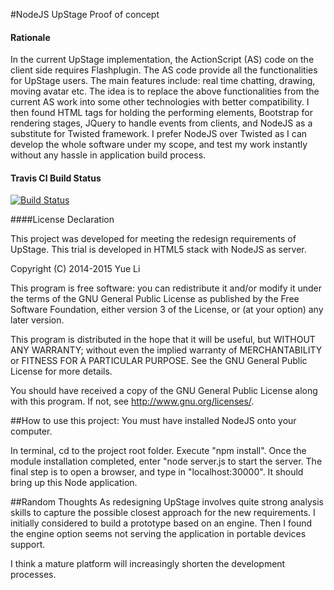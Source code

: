 #NodeJS UpStage Proof of concept

#### Rationale

In the current UpStage implementation, the ActionScript (AS) code on the client side requires Flashplugin. The AS code provide all the functionalities for UpStage users. The main features include: real time chatting, drawing, moving avatar etc.
The idea is to replace the above functionalities from the current AS work into some other technologies with better compatibility. I then found HTML tags for holding the performing elements, Bootstrap for rendering stages, JQuery to handle events from clients, and NodeJS as a substitute for Twisted framework. I prefer NodeJS over Twisted as I can develop the whole software under my scope, and test my work instantly without any hassle in application build process.


#### Travis CI Build Status

[![Build Status](https://travis-ci.org/yue-l/ustage.svg?branch=master)](https://travis-ci.org/yue-l/ustage)

####License Declaration

This project was developed for meeting the redesign requirements of UpStage. This trial is developed in HTML5 stack with NodeJS as server.

Copyright (C) 2014-2015  Yue Li


This program is free software: you can redistribute it and/or modify
it under the terms of the GNU General Public License as published by
the Free Software Foundation, either version 3 of the License, or
(at your option) any later version.

This program is distributed in the hope that it will be useful,
but WITHOUT ANY WARRANTY; without even the implied warranty of
MERCHANTABILITY or FITNESS FOR A PARTICULAR PURPOSE.  See the
GNU General Public License for more details.

You should have received a copy of the GNU General Public License
along with this program.  If not, see <http://www.gnu.org/licenses/>.


##How to use this project:
You must have installed NodeJS onto your computer.

In terminal, cd to the project root folder. Execute "npm install". Once the module installation completed, enter "node server.js to start the server. The final step is to open a browser, and type in "localhost:30000". It should bring up this Node application.

##Random Thoughts
As redesigning UpStage involves quite strong analysis skills to capture the possible closest approach for the new requirements. I initially considered to build a prototype based on an engine. Then I found the engine option seems not serving the application in portable devices support. 

I think a mature platform will increasingly shorten the development processes.
